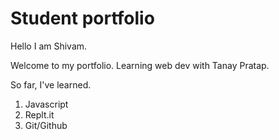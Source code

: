 # Student portfolio

Hello I am Shivam.

Welcome to my portfolio. Learning web dev with Tanay Pratap.

So far, I've learned.

1. Javascript
2. Replt.it
3. Git/Github